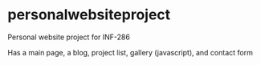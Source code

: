 # personalwebsiteproject
Personal website project for INF-286

Has a main page, a blog, project list, gallery (javascript), and contact form
